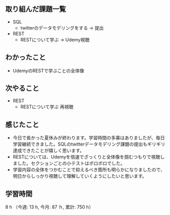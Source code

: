 ## 取り組んだ課題一覧
- SQL 
    - twitterのデータモデリングをする -> 提出
- REST
    - RESTについて学ぶ -> Udemy視聴

## わかったこと
- UdemyのRESTで学ぶことの全体像
    
## 次やること
- REST
    - RESTについて学ぶ 再視聴    

## 感じたこと
- 今日で長かった夏休みが終わります。学習時間の多寡はありましたが、毎日学習継続できました。SQLのtwitterデータモデリング課題の提出もギリギリ達成できたことが嬉しく思います。
- RESTについては、Udemyを倍速でざっくりと全体像を掴むつもりで視聴しました。セクションごとの小テストはボロボロでした。
- 学習内容の全体をつかむことで抑えるべき箇所も明らかになりましたので、明日からしっかり視聴して理解していくようにしたいと思います。    
    
## 学習時間
8 h （今週: 13 h, 今月: 87 ｈ, 累計: 750 h）